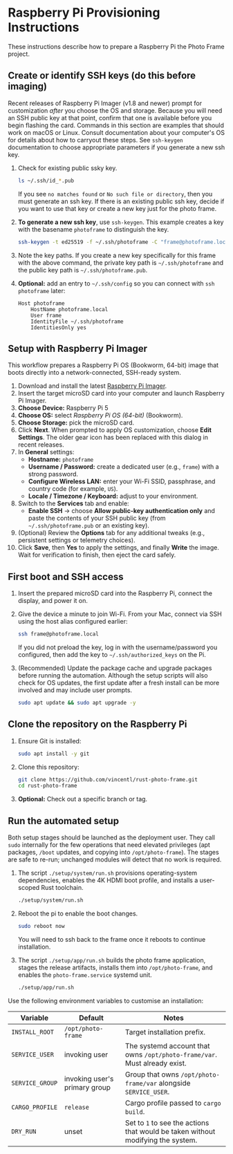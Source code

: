 # Raspberry Pi Provisioning Instructions

These instructions describe how to prepare a Raspberry Pi the Photo Frame project.

## Create or identify SSH keys (do this before imaging)

Recent releases of Raspberry Pi Imager (v1.8 and newer) prompt for customization _after_ you choose the OS and storage. Because you will need an SSH public key at that point, confirm that one is available before you begin flashing the card. Commands in this section are examples that should work on macOS or Linux. Consult documentation about your computer's OS for details about how to carryout these steps. See `ssh-keygen` documentation to choose appropriate parameters if you generate a new ssh key.

1. Check for existing public ssky key.

   ```bash
   ls ~/.ssh/id_*.pub
   ```

   If you see `no matches found` or `No such file or directory`, then you must generate an ssh key. If there is an existing public ssh key, decide if you want to use that key or create a new key just for the photo frame.

1. **To generate a new ssh key**, use `ssh-keygen`. This example creates a key with the basename `photoframe` to distinguish the key.

   ```bash
   ssh-keygen -t ed25519 -f ~/.ssh/photoframe -C "frame@photoframe.local"
   ```

1. Note the key paths. If you create a new key specifically for this frame with the above command, the private key path is `~/.ssh/photoframe` and the public key path is `~/.ssh/photoframe.pub`.
1. **Optional:** add an entry to `~/.ssh/config` so you can connect with `ssh photoframe` later:

   ```config
   Host photoframe
       HostName photoframe.local
       User frame
       IdentityFile ~/.ssh/photoframe
       IdentitiesOnly yes
   ```

## Setup with Raspberry Pi Imager

This workflow prepares a Raspberry Pi OS (Bookworm, 64-bit) image that boots directly into a network-connected, SSH-ready system.

1. Download and install the latest [Raspberry Pi Imager](https://www.raspberrypi.com/software/).
1. Insert the target microSD card into your computer and launch Raspberry Pi Imager.
1. **Choose Device:** Raspberry Pi 5
1. **Choose OS:** select _Raspberry Pi OS (64-bit)_ (Bookworm).
1. **Choose Storage:** pick the microSD card.
1. Click **Next**. When prompted to apply OS customization, choose **Edit Settings**. The older gear icon has been replaced with this dialog in recent releases.
1. In **General** settings:
   - **Hostname:** `photoframe`
   - **Username / Password:** create a dedicated user (e.g., `frame`) with a strong password.
   - **Configure Wireless LAN:** enter your Wi-Fi SSID, passphrase, and country code (for example, `US`).
   - **Locale / Timezone / Keyboard:** adjust to your environment.
1. Switch to the **Services** tab and enable:
   - **Enable SSH** → choose **Allow public-key authentication only** and paste the contents of your SSH public key (from `~/.ssh/photoframe.pub` or an existing key).
1. (Optional) Review the **Options** tab for any additional tweaks (e.g., persistent settings or telemetry choices).
1. Click **Save**, then **Yes** to apply the settings, and finally **Write** the image. Wait for verification to finish, then eject the card safely.

## First boot and SSH access

1. Insert the prepared microSD card into the Raspberry Pi, connect the display, and power it on.
1. Give the device a minute to join Wi-Fi. From your Mac, connect via SSH using the host alias configured earlier:

   ```bash
   ssh frame@photoframe.local
   ```

   If you did not preload the key, log in with the username/password you configured, then add the key to `~/.ssh/authorized_keys` on the Pi.

1. (Recommended) Update the package cache and upgrade packages before running the automation. Although the setup scripts will also check for OS updates, the first update after a fresh install can be more involved and may include user prompts.

   ```bash
   sudo apt update && sudo apt upgrade -y
   ```

## Clone the repository on the Raspberry Pi

1. Ensure Git is installed:

   ```bash
   sudo apt install -y git
   ```

1. Clone this repository:

   ```bash
   git clone https://github.com/vincentl/rust-photo-frame.git
   cd rust-photo-frame
   ```

1. **Optional:** Check out a specific branch or tag.

## Run the automated setup

Both setup stages should be launched as the deployment user. They call `sudo` internally for the few operations that need elevated privileges (apt packages, `/boot` updates, and copying into `/opt/photo-frame`). The stages are safe to re-run; unchanged modules will detect that no work is required.

1. The script `./setup/system/run.sh` provisions operating-system dependencies, enables the 4K HDMI boot profile, and installs a user-scoped Rust toolchain.

   ```bash
   ./setup/system/run.sh
   ```

1. Reboot the pi to enable the boot changes.

   ```bash
   sudo reboot now
   ```

   You will need to ssh back to the frame once it reboots to continue installation.

1. The script `./setup/app/run.sh` builds the photo frame application, stages the release artifacts, installs them into `/opt/photo-frame`, and enables the `photo-frame.service` systemd unit.

   ```bash
   ./setup/app/run.sh
   ```

Use the following environment variables to customise an installation:

| Variable | Default | Notes |
|----------|---------|-------|
| `INSTALL_ROOT` | `/opt/photo-frame` | Target installation prefix. |
| `SERVICE_USER` | invoking user | The systemd account that owns `/opt/photo-frame/var`. Must already exist. |
| `SERVICE_GROUP` | invoking user's primary group | Group that owns `/opt/photo-frame/var` alongside `SERVICE_USER`. |
| `CARGO_PROFILE` | `release` | Cargo profile passed to `cargo build`. |
| `DRY_RUN` | unset | Set to `1` to see the actions that would be taken without modifying the system. |
